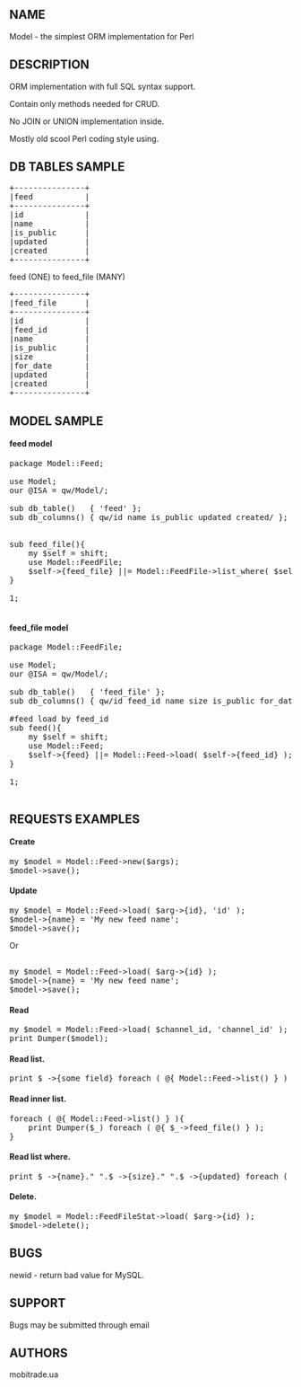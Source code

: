 ## NAME

Model - the simplest ORM implementation for Perl

## DESCRIPTION

ORM implementation with full SQL syntax support.

Contain only methods needed for CRUD. 

No JOIN or UNION implementation inside.

Mostly old scool Perl coding style using.

## DB TABLES SAMPLE

<pre>
+---------------+
|feed           |
+---------------+
|id             |
|name           |
|is_public      |
|updated        |
|created        |
+---------------+
</pre>

feed      (ONE)
    to
feed_file (MANY)

<pre>
+---------------+
|feed_file      |
+---------------+
|id             |
|feed_id        |
|name           |
|is_public      |
|size           |
|for_date       |
|updated        |
|created        |
+---------------+
</pre>

## MODEL SAMPLE

#### feed model
<pre>
package Model::Feed;

use Model;
our @ISA = qw/Model/;

sub db_table() 	 { 'feed' };
sub db_columns() { qw/id name is_public updated created/ };


sub feed_file(){
    my $self = shift;
    use Model::FeedFile;
    $self->{feed_file} ||= Model::FeedFile->list_where( $self->{id}, 'feed_id' );
}

1;

</pre>

#### feed_file model

<pre>
package Model::FeedFile;

use Model;
our @ISA = qw/Model/;

sub db_table() 	 { 'feed_file' };
sub db_columns() { qw/id feed_id name size is_public for_date updated created/ };

#feed load by feed_id
sub feed(){
    my $self = shift;
    use Model::Feed;
    $self->{feed} ||= Model::Feed->load( $self->{feed_id} );
}

1;

</pre>

## REQUESTS EXAMPLES

#### Create

<pre>
my $model = Model::Feed->new($args);
$model->save();
</pre>

#### Update

<pre>
my $model = Model::Feed->load( $arg->{id}, 'id' );
$model->{name} = 'My new feed name';
$model->save();
</pre>	

Or

<pre>	
my $model = Model::Feed->load( $arg->{id} );
$model->{name} = 'My new feed name';
$model->save();
</pre>

#### Read

<pre>
my $model = Model::Feed->load( $channel_id, 'channel_id' );
print Dumper($model);
</pre>	

#### Read list.

<pre>
print $_->{some_field} foreach ( @{ Model::Feed->list() } )
</pre>

#### Read inner list.

<pre>
foreach ( @{ Model::Feed->list() } ){ 
	print Dumper($_) foreach ( @{ $_->feed_file() } ); 
}
</pre>	

#### Read list where.

<pre>
print $_->{name}." ".$_->{size}." ".$_->{updated} foreach ( @{ Model::FeedFile->list_where( $arg->{feed_id}, 'feed_id' ) } )
</pre>

#### Delete.

<pre>
my $model = Model::FeedFileStat->load( $arg->{id} );
$model->delete();
</pre>

## BUGS

newid - return bad value for MySQL.

## SUPPORT

Bugs may be submitted through email

## AUTHORS

mobitrade.ua


